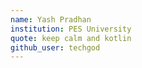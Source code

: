 ```yaml
---
name: Yash Pradhan
institution: PES University
quote: keep calm and kotlin 
github_user: techgod
---
```

